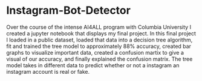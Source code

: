 # Instagram-Bot-Detector
Over the course of the intense AI4ALL program with Columbia University I created a jupyter notebook that displays my final project. In this final project I loaded in a public dataset, loaded that data into a decision tree algorithm, fit and trained the tree model to approximately 88% accuracy, created bar graphs to visualize important data, created a confusion martix to give a visual of our accuracy, and finally explained the confusion matrix. The tree model takes in different data to predict whether or not a instagram an instagram account is real or fake.
